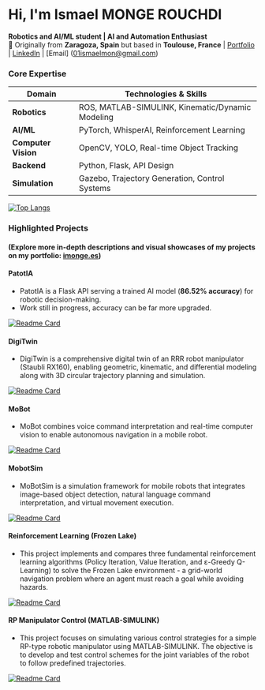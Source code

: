 # Hi, I'm Ismael MONGE ROUCHDI 
**Robotics and AI/ML student | AI and Automation Enthusiast**  
📍 Originally from **Zaragoza, Spain** but based in **Toulouse, France** | [Portfolio](https://imonge.es) | [LinkedIn](https://www.linkedin.com/in/ismael-monge-rouchdi-aba771316/) | [Email] (01ismaelmon@gmail.com)

### **Core Expertise**  
| **Domain**       | **Technologies & Skills**                          |  
|------------------|--------------------------------------------------|  
| **Robotics**     | ROS, MATLAB-SIMULINK, Kinematic/Dynamic Modeling |  
| **AI/ML**        | PyTorch, WhisperAI, Reinforcement Learning       |  
| **Computer Vision** | OpenCV, YOLO, Real-time Object Tracking       |  
| **Backend**      | Python, Flask, API Design                        |  
| **Simulation**   | Gazebo, Trajectory Generation, Control Systems   |  

[![Top Langs](https://github-readme-stats.vercel.app/api/top-langs/?username=IsmaTIBU&layout=compact)](https://github.com/IsmaTIBU)  

### **Highlighted Projects**  
#### (Explore more in-depth descriptions and visual showcases of my projects on my portfolio: [imonge.es](https://imonge.es)) 
#### **PatotIA**  
- PatotIA is a Flask API serving a trained AI model (**86.52% accuracy**) for robotic decision-making.  
- Work still in progress, accuracy can be far more upgraded.

[![Readme Card](https://github-readme-stats.vercel.app/api/pin/?username=IsmaTIBU&repo=PatotIA)](https://github.com/IsmaTIBU/PatotIA)

#### **DigiTwin**  
- DigiTwin is a comprehensive digital twin of an RRR robot manipulator (Staubli RX160), enabling geometric, kinematic, and differential modeling along with 3D circular trajectory planning and simulation.

[![Readme Card](https://github-readme-stats.vercel.app/api/pin/?username=IsmaTIBU&repo=DigiTwin)](https://github.com/IsmaTIBU/DigiTwin)

#### **MoBot**  
- MoBot combines voice command interpretation and real-time computer vision to enable autonomous navigation in a mobile robot.
  
[![Readme Card](https://github-readme-stats.vercel.app/api/pin/?username=IsmaTIBU&repo=Mobot)](https://github.com/IsmaTIBU/Mobot)

#### **MobotSim**
- MoBotSim is a simulation framework for mobile robots that integrates image-based object detection, natural language command interpretation, and virtual movement execution.

[![Readme Card](https://github-readme-stats.vercel.app/api/pin/?username=IsmaTIBU&repo=MobotSim)](https://github.com/IsmaTIBU/MobotSim)

#### **Reinforcement Learning (Frozen Lake)** 
- This project implements and compares three fundamental reinforcement learning algorithms (Policy Iteration, Value Iteration, and ε-Greedy Q-Learning) to solve the Frozen Lake environment - a grid-world navigation problem where an agent must reach a goal while avoiding hazards.

[![Readme Card](https://github-readme-stats.vercel.app/api/pin/?username=IsmaTIBU&repo=Reinforcement-Learning)](https://github.com/IsmaTIBU/Reinforcement-Learning)

#### **RP Manipulator Control (MATLAB-SIMULINK)**  
- This project focuses on simulating various control strategies for a simple RP-type robotic manipulator using MATLAB-SIMULINK. The objective is to develop and test control schemes for the joint variables of the robot to follow predefined trajectories.

[![Readme Card](https://github-readme-stats.vercel.app/api/pin/?username=IsmaTIBU&repo=Rob_Command)](https://github.com/IsmaTIBU/Rob_Command)  
